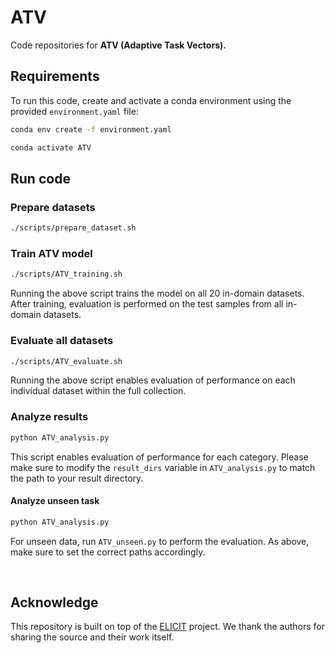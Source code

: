 # ATV
Code repositories for __ATV (Adaptive Task Vectors).__

## Requirements

To run this code, create and activate a conda environment using the provided `environment.yaml` file:

```bash
conda env create -f environment.yaml

conda activate ATV
```


## Run code
### Prepare datasets
   ```bash
   ./scripts/prepare_dataset.sh
   ```

### Train ATV model
   ```bash
   ./scripts/ATV_training.sh
   ```
Running the above script trains the model on all 20 in-domain datasets. After training, evaluation is performed on the test samples from all in-domain datasets.


### Evaluate all datasets
   ```bash
   ./scripts/ATV_evaluate.sh
   ```
Running the above script enables evaluation of performance on each individual dataset within the full collection.

### Analyze results
   ```bash
   python ATV_analysis.py
   ```
This script enables evaluation of performance for each category.
Please make sure to modify the `result_dirs` variable in `ATV_analysis.py` to match the path to your result directory.

#### Analyze unseen task
   ```bash
   python ATV_analysis.py
   ```
For unseen data, run `ATV_unseen.py` to perform the evaluation.
As above, make sure to set the correct paths accordingly.

<br/>

## Acknowledge
This repository is built on top of the [ELICIT](https://github.com/LINs-lab/ELICIT) project. We thank the authors for sharing the source and their work itself.